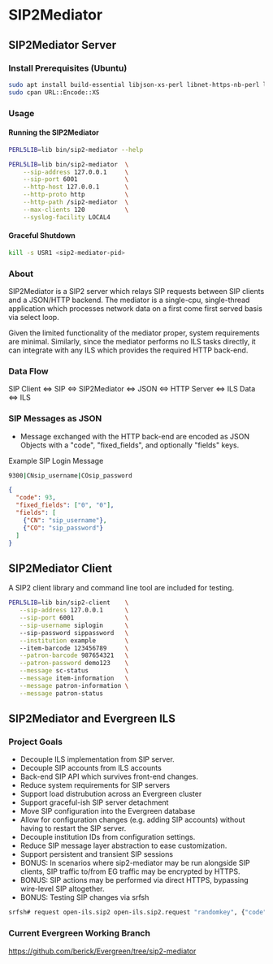 # SIP2Mediator

## SIP2Mediator Server

### Install Prerequisites (Ubuntu)

```sh
sudo apt install build-essential libjson-xs-perl libnet-https-nb-perl libdatetime-perl
sudo cpan URL::Encode::XS
```

### Usage

#### Running the SIP2Mediator

```sh
PERL5LIB=lib bin/sip2-mediator --help

PERL5LIB=lib bin/sip2-mediator  \
    --sip-address 127.0.0.1     \
    --sip-port 6001             \
    --http-host 127.0.0.1       \
    --http-proto http           \
    --http-path /sip2-mediator  \
    --max-clients 120           \
    --syslog-facility LOCAL4
```

#### Graceful Shutdown

```sh
kill -s USR1 <sip2-mediator-pid>
```

### About

SIP2Mediator is a SIP2 server which relays SIP requests between
SIP clients and a JSON/HTTP backend.  The mediator is a single-cpu,
single-thread application which processes network data on a first come
first served basis via select loop.

Given the limited functionality of the mediator proper, system requirements
are minimal.  Similarly, since the mediator performs no ILS tasks directly,
it can integrate with any ILS which provides the required HTTP back-end.

### Data Flow

SIP Client <=> SIP <=> SIP2Mediator <=> JSON <=> HTTP Server <=> ILS Data <=> ILS

### SIP Messages as JSON

* Message exchanged with the HTTP back-end are encoded as JSON Objects
  with a "code", "fixed\_fields", and optionally "fields" keys.

Example SIP Login Message

```sh
9300|CNsip_username|COsip_password
```

```json
{                                                              
  "code": 93,                                                            
  "fixed_fields": ["0", "0"],                                            
  "fields": [
    {"CN": "sip_username"}, 
    {"CO": "sip_password"}
  ]               
}
```

## SIP2Mediator Client

A SIP2 client library and command line tool are included for testing.

```sh
PERL5LIB=lib bin/sip2-client    \
   --sip-address 127.0.0.1      \
   --sip-port 6001              \
   --sip-username siplogin      \ 
   --sip-password sippassword   \
   --institution example        \ 
   --item-barcode 123456789     \
   --patron-barcode 987654321   \
   --patron-password demo123    \
   --message sc-status          \
   --message item-information   \
   --message patron-information \
   --message patron-status
```

## SIP2Mediator and Evergreen ILS

### Project Goals

* Decouple ILS implementation from SIP server.
* Decouple SIP accounts from ILS accounts
* Back-end SIP API which survives front-end changes.
* Reduce system requirements for SIP servers
* Support load distrubution across an Evergreen cluster
* Support graceful-ish SIP server detachment
* Move SIP configuration into the Evergreen database
* Allow for configuration changes (e.g. adding SIP accounts) without 
  having to restart the SIP server.
* Decouple institution IDs from configuration settings.
* Reduce SIP message layer abstraction to ease customization.
* Support persistent and transient SIP sessions
* BONUS: In scenarios where sip2-mediator may be run alongside SIP
  clients, SIP traffic to/from EG traffic may be encrypted by HTTPS.
* BONUS: SIP actions may be performed via direct HTTPS, bypassing 
  wire-level SIP altogether.
* BONUS: Testing SIP changes via srfsh
```sh
srfsh# request open-ils.sip2 open-ils.sip2.request "randomkey", {"code":"93","fields":[{"CN":"sipuser"}, {"CO":"sippass"}]}
```

### Current Evergreen Working Branch

https://github.com/berick/Evergreen/tree/sip2-mediator


